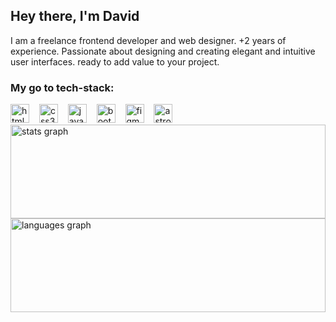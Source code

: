 <h2 align="left">Hey there, I'm David</h2>

<p align="left">I am a freelance frontend developer and web designer. +2 years of experience. Passionate about designing and creating elegant and intuitive user interfaces. ready to add value to your project.</p>

<h3 align="left">My go to tech-stack:</h3>

<div align="left">
  <img src="https://img.shields.io/badge/HTML5-E34F26?logo=html5&logoColor=white&style=for-the-badge" height="30" alt="html5 logo"  />
  <img width="8" />
  <img src="https://img.shields.io/badge/CSS3-1572B6?logo=css3&logoColor=white&style=for-the-badge" height="30" alt="css3 logo"  />
  <img width="8" />
  <img src="https://img.shields.io/badge/JavaScript-F7DF1E?logo=javascript&logoColor=black&style=for-the-badge" height="30" alt="javascript logo"  />
  <img width="8" />
  <img src="https://img.shields.io/badge/Bootstrap-7952B3?logo=bootstrap&logoColor=white&style=for-the-badge" height="30" alt="bootstrap logo"  />
  <img width="8" />
  <img src="https://img.shields.io/badge/Figma-F24E1E?logo=figma&logoColor=white&style=for-the-badge" height="30" alt="figma logo"  />
  <img width="8" />
  <img src="https://img.shields.io/badge/Astro-FF5D01?logo=astro&logoColor=black&style=for-the-badge" height="30" alt="astro logo"  />
</div>

<div align="left">
  <img src="https://github-readme-stats.vercel.app/api?username=Iceheop&hide_title=false&hide_rank=false&show_icons=true&include_all_commits=true&count_private=true&disable_animations=false&theme=github_dark&locale=es&hide_border=false&order=1" height="150" width="100%" alt="stats graph"  />
  <img src="https://github-readme-stats.vercel.app/api/top-langs?username=Iceheop&locale=es&hide_title=false&layout=compact&card_width=320&langs_count=5&theme=github_dark&hide_border=false&order=2" height="150" width="100%" alt="languages graph"  />
</div>








